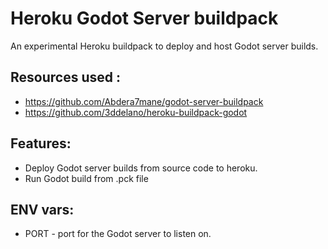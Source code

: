 # Heroku Godot Server buildpack

An experimental Heroku buildpack to deploy and host Godot server builds.

## Resources used :
- https://github.com/Abdera7mane/godot-server-buildpack
- https://github.com/3ddelano/heroku-buildpack-godot
## Features:
- Deploy Godot server builds from source code to heroku.
- Run Godot build from .pck file

## ENV vars:
- PORT - port for the Godot server to listen on.
